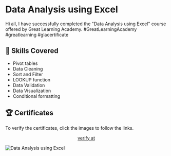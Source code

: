 # Data Analysis using Excel

<p>Hi all, I have successfully completed the "Data Analysis using Excel" course offered by Great Learning Academy. #GreatLearningAcademy #greatlearning #glacertificate</p>

## 📑 Skills Covered
- Pivot tables
- Data Cleaning
- Sort and Filter
- LOOKUP function
- Data Validation
- Data Visualization
- Conditional formatting



## 🏆 Certificates 
To verify the certificates, click the images to follow the links.

<p align="middle">
  <a href="https://www.mygreatlearning.com/certificate/BCNQUAUP" target="_blank">
    verify at
  </a>

![Data Analysis using Excel](https://github.com/user-attachments/assets/deae0d56-ec91-423b-a0e6-ab34572557db)


</p>
